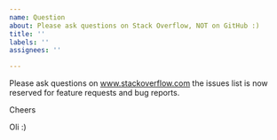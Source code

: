 ```yaml
---
name: Question
about: Please ask questions on Stack Overflow, NOT on GitHub :)
title: ''
labels: ''
assignees: ''

---
```


Please ask questions on www.stackoverflow.com the issues list is now reserved for feature requests and bug reports.

Cheers

Oli :)
